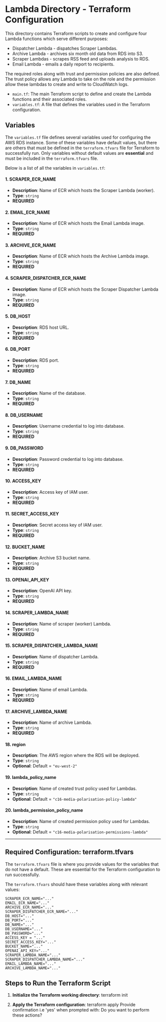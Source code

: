 # **Lambda Directory - Terraform Configuration**

This directory contains Terraform scripts to create and configure four Lambda functions which serve different purposes: 
- Dispatcher Lambda - dispatches Scraper Lambdas.
- Archive Lambda - archives six month old data from RDS into S3.
- Scraper Lambdas - scrapes RSS feed and uploads analysis to RDS.
- Email Lambda - emails a daily report to recipients.

The required roles along with trust and permission policies are also defined. The trust policy allows any Lambda to take on the role and the permission allow these lambdas to create and write to CloudWatch logs.

- `main.tf`: The main Terraform script to define and create the Lambda functions and their associated roles.
- `variables.tf`: A file that defines the variables used in the Terraform configuration.

## **Variables**

The `variables.tf` file defines several variables used for configuring the AWS RDS instance. Some of these variables have default values, but there are others that must be defined in the `terraform.tfvars` file for Terraform to successfully run. Only variables without default values are **essential** and must be included in the `terraform.tfvars` file.

Below is a list of all the variables in `variables.tf`:

#### **1. SCRAPER_ECR_NAME**
- **Description**: Name of ECR which hosts the Scraper Lambda (worker).
- **Type**: `string`
- **REQUIRED**

#### **2. EMAIL_ECR_NAME**
- **Description**: Name of ECR which hosts the Email Lambda image.
- **Type**: `string`
- **REQUIRED**

#### **3. ARCHIVE_ECR_NAME**
- **Description**: Name of ECR which hosts the Archive Lambda image.
- **Type**: `string`
- **REQUIRED**

#### **4. SCRAPER_DISPATCHER_ECR_NAME**
- **Description**: Name of ECR which hosts the Scraper Dispatcher Lambda image.
- **Type**: `string`
- **REQUIRED**

#### **5. DB_HOST**
- **Description**: RDS host URL.
- **Type**: `string`
- **REQUIRED**

#### **6. DB_PORT**
- **Description**: RDS port.
- **Type**: `string`
- **REQUIRED**

#### **7. DB_NAME**
- **Description**: Name of the database.
- **Type**: `string`
- **REQUIRED**

#### **8. DB_USERNAME**
- **Description**: Username credential to log into database.
- **Type**: `string`
- **REQUIRED**

#### **9. DB_PASSWORD**
- **Description**: Password credential to log into database.
- **Type**: `string`
- **REQUIRED**

#### **10. ACCESS_KEY**
- **Description**: Access key of IAM user.
- **Type**: `string`
- **REQUIRED**

#### **11. SECRET_ACCESS_KEY**
- **Description**: Secret access key of IAM user.
- **Type**: `string`
- **REQUIRED**

#### **12. BUCKET_NAME**
- **Description**: Archive S3 bucket name.
- **Type**: `string`
- **REQUIRED**

#### **13. OPENAI_API_KEY**
- **Description**: OpenAI API key.
- **Type**: `string`
- **REQUIRED**

#### **14. SCRAPER_LAMBDA_NAME**
- **Description**: Name of scraper (worker) Lambda.
- **Type**: `string`
- **REQUIRED**

#### **15. SCRAPER_DISPATCHER_LAMBDA_NAME**
- **Description**: Name of dispatcher Lambda.
- **Type**: `string`
- **REQUIRED**

#### **16. EMAIL_LAMBDA_NAME**
- **Description**: Name of email Lambda.
- **Type**: `string`
- **REQUIRED**

#### **17. ARCHIVE_LAMBDA_NAME**
- **Description**: Name of archive Lambda.
- **Type**: `string`
- **REQUIRED**

#### **18. region**
- **Description**: The AWS region where the RDS will be deployed.
- **Type**: `string`
- **Optional**: Default = `"eu-west-2"`

#### **19. lambda_policy_name**
- **Description**: Name of created trust policy used for Lambdas.
- **Type**: `string`
- **Optional**: Default = `"c16-media-polarisation-policy-lambda"`

#### **20. lambda_permission_policy_name**
- **Description**: Name of created permission policy used for Lambdas.
- **Type**: `string`
- **Optional**: Default = `"c16-media-polarisation-permissions-lambda"`

---

## **Required Configuration: terraform.tfvars**

The `terraform.tfvars` file is where you provide values for the variables that do not have a default. These are essential for the Terraform configuration to run successfully.

The `terraform.tfvars` should have these variables along with relevant values:

```
SCRAPER_ECR_NAME="..."
EMAIL_ECR_NAME="..."
ARCHIVE_ECR_NAME="..."
SCRAPER_DISPATCHER_ECR_NAME="..."
DB_HOST="..."
DB_PORT="..."
DB_NAME="..."
DB_USERNAME="..."
DB_PASSWORD="..."
ACCESS_KEY = "..."
SECRET_ACCESS_KEY="..."
BUCKET_NAME="..."
OPENAI_API_KEY="..."
SCRAPER_LAMBDA_NAME="..."
SCRAPER_DISPATCHER_LAMBDA_NAME="..."
EMAIL_LAMBDA_NAME="..."
ARCHIVE_LAMBDA_NAME="..."
```

## **Steps to Run the Terraform Script**

1. **Initialize the Terraform working directory**:
   terraform init
   
2. **Apply the Terraform configuration**:
   terraform apply
   Provide confirmation i.e 'yes' when prompted with: Do you want to perform these actions?